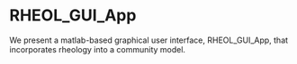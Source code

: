 # RHEOL_GUI_App
We present a matlab-based graphical user interface, RHEOL_GUI_App, that incorporates rheology into a community model.
